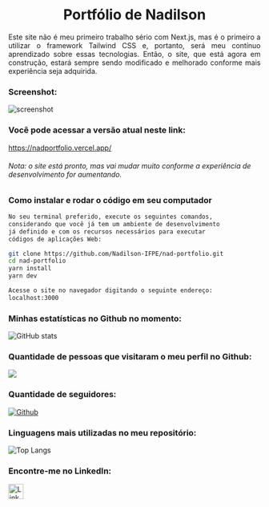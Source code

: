 <h1 align="center">Portfólio de Nadilson</h1>

<p style="text-align: justify; text-justify: inter-word;">
Este site não é meu primeiro trabalho sério com Next.js, mas é o primeiro a utilizar o framework Tailwind CSS e, portanto, será meu contínuo aprendizado sobre essas tecnologias. Então, o site, que está agora em construção, estará sempre sendo modificado e melhorado conforme mais experiência seja adquirida.
</p>

<h3>Screenshot:</h3>

![screenshot](https://user-images.githubusercontent.com/11899797/162686983-483141cb-671a-4a70-8184-711cb2426746.png)

<h3>Você pode acessar a versão atual neste link:</h3>

https://nadportfolio.vercel.app/

<h6>Nota: o site está pronto, mas vai mudar muito conforme a experiência de desenvolvimento for aumentando.</h6>

<h3>Como instalar e rodar o código em seu computador</h3>

```sh
No seu terminal preferido, execute os seguintes comandos,
considerando que você já tem um ambiente de desenvolvimento
já definido e com os recursos necessários para executar
códigos de aplicações Web:

git clone https://github.com/Nadilson-IFPE/nad-portfolio.git
cd nad-portfolio
yarn install
yarn dev

Acesse o site no navegador digitando o seguinte endereço:
localhost:3000

```

<h3>Minhas estatísticas no Github no momento:</h3>

![GitHub stats](https://github-readme-stats.vercel.app/api?username=Nadilson-IFPE&show_icons=true&theme=tokyonight)

<h3>Quantidade de pessoas que visitaram o meu perfil no Github:</h3>

![](https://visitor-badge.laobi.icu/badge?page_id=Nadilson-IFPE.Nadilson)

<h3>Quantidade de seguidores:</h3>

[![Github](https://img.shields.io/github/followers/Nadilson-IFPE?label=Follow&style=social)](hhttps://github.com/Nadilson-IFPE)

<h3>Linguagens mais utilizadas no meu repositório:</h3>

![Top Langs](https://github-readme-stats.vercel.app/api/top-langs/?username=Nadilson-IFPE&theme=tokyonight)

<h3>Encontre-me no LinkedIn:</h3>

<p>
 <a href="https://www.linkedin.com/in/nadilson-teixeira/" target="_blank" rel="noopener noreferrer"> <img src="https://cdn.jsdelivr.net/npm/simple-icons@v3/icons/linkedin.svg" alt="LinkedIn" height="30" style="vertical-align:top;"></a>
</p>
